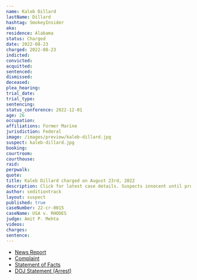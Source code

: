 ```yaml
---
name: Kaleb Dillard
lastName: Dillard
hashtag: SmokeyInsider
aka:
residence: Alabama
status: Charged
date: 2022-08-23
charged: 2022-08-23
indicted:
convicted:
acquitted:
sentenced:
dismissed:
deceased:
plea_hearing:
trial_date:
trial_type:
sentencing:
status_conference: 2022-12-01
age: 26
occupation:
affiliations: Former Marine
jurisdiction: Federal
image: /images/preview/kaleb-dillard.jpg
suspect: kaleb-dillard.jpg
booking:
courtroom:
courthouse:
raid:
perpwalk:
quote:
title: Kaleb Dillard charged on August 23rd, 2022
description: Click for latest case details. Suspects innocent until proven guilty.
author: seditiontrack
layout: suspect
published: true
caseNumber: 22-cr-0015
caseName: USA v. RHODES
judge: Amit P. Mehta
videos:
charges:
sentence:
---
```

- [News Report](https://www.nbcnews.com/politics/justice-department/fbi-arrests-ex-marine-allegedly-assaulting-officers-capitol-jan-6-rcna44503)
- [Complaint](https://www.justice.gov/usao-dc/case-multi-defendant/file/1528266/download)
- [Statement of Facts](https://www.justice.gov/usao-dc/case-multi-defendant/file/1528271/download)
- [DOJ Statement (Arrest)](https://www.justice.gov/usao-dc/pr/alabama-man-arrested-assaulting-law-enforcement-officers-during-jan-6-capitol-breach)
